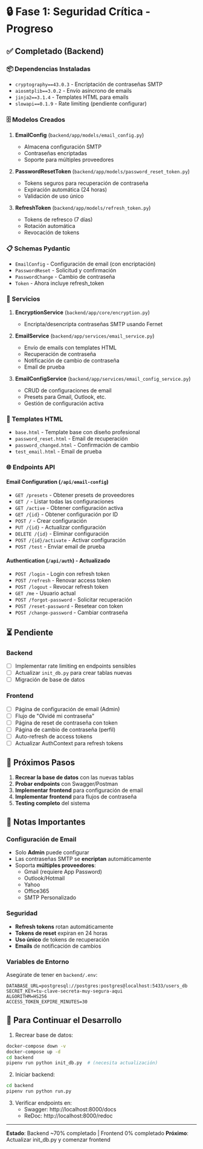 # 🔒 Fase 1: Seguridad Crítica - Progreso

## ✅ Completado (Backend)

### 📦 Dependencias Instaladas
- `cryptography==43.0.3` - Encriptación de contraseñas SMTP
- `aiosmtplib==3.0.2` - Envío asíncrono de emails
- `jinja2==3.1.4` - Templates HTML para emails
- `slowapi==0.1.9` - Rate limiting (pendiente configurar)

### 🗄️ Modelos Creados
1. **EmailConfig** (`backend/app/models/email_config.py`)
   - Almacena configuración SMTP
   - Contraseñas encriptadas
   - Soporte para múltiples proveedores

2. **PasswordResetToken** (`backend/app/models/password_reset_token.py`)
   - Tokens seguros para recuperación de contraseña
   - Expiración automática (24 horas)
   - Validación de uso único

3. **RefreshToken** (`backend/app/models/refresh_token.py`)
   - Tokens de refresco (7 días)
   - Rotación automática
   - Revocación de tokens

### 📋 Schemas Pydantic
- `EmailConfig` - Configuración de email (con encriptación)
- `PasswordReset` - Solicitud y confirmación
- `PasswordChange` - Cambio de contraseña
- `Token` - Ahora incluye refresh_token

### 🔧 Servicios
1. **EncryptionService** (`backend/app/core/encryption.py`)
   - Encripta/desencripta contraseñas SMTP usando Fernet

2. **EmailService** (`backend/app/services/email_service.py`)
   - Envío de emails con templates HTML
   - Recuperación de contraseña
   - Notificación de cambio de contraseña
   - Email de prueba

3. **EmailConfigService** (`backend/app/services/email_config_service.py`)
   - CRUD de configuraciones de email
   - Presets para Gmail, Outlook, etc.
   - Gestión de configuración activa

### 📧 Templates HTML
- `base.html` - Template base con diseño profesional
- `password_reset.html` - Email de recuperación
- `password_changed.html` - Confirmación de cambio
- `test_email.html` - Email de prueba

### 🌐 Endpoints API

#### **Email Configuration** (`/api/email-config`)
- `GET /presets` - Obtener presets de proveedores
- `GET /` - Listar todas las configuraciones
- `GET /active` - Obtener configuración activa
- `GET /{id}` - Obtener configuración por ID
- `POST /` - Crear configuración
- `PUT /{id}` - Actualizar configuración
- `DELETE /{id}` - Eliminar configuración
- `POST /{id}/activate` - Activar configuración
- `POST /test` - Enviar email de prueba

#### **Authentication** (`/api/auth`) - Actualizado
- `POST /login` - Login con refresh token
- `POST /refresh` - Renovar access token
- `POST /logout` - Revocar refresh token
- `GET /me` - Usuario actual
- `POST /forgot-password` - Solicitar recuperación
- `POST /reset-password` - Resetear con token
- `POST /change-password` - Cambiar contraseña

## ⏳ Pendiente

### Backend
- [ ] Implementar rate limiting en endpoints sensibles
- [ ] Actualizar `init_db.py` para crear tablas nuevas
- [ ] Migración de base de datos

### Frontend
- [ ] Página de configuración de email (Admin)
- [ ] Flujo de "Olvidé mi contraseña"
- [ ] Página de reset de contraseña con token
- [ ] Página de cambio de contraseña (perfil)
- [ ] Auto-refresh de access tokens
- [ ] Actualizar AuthContext para refresh tokens

## 🚀 Próximos Pasos

1. **Recrear la base de datos** con las nuevas tablas
2. **Probar endpoints** con Swagger/Postman
3. **Implementar frontend** para configuración de email
4. **Implementar frontend** para flujos de contraseña
5. **Testing completo** del sistema

## 📝 Notas Importantes

### Configuración de Email
- Solo **Admin** puede configurar
- Las contraseñas SMTP se **encriptan** automáticamente
- Soporta **múltiples proveedores**:
  - Gmail (requiere App Password)
  - Outlook/Hotmail
  - Yahoo
  - Office365
  - SMTP Personalizado

### Seguridad
- **Refresh tokens** rotan automáticamente
- **Tokens de reset** expiran en 24 horas
- **Uso único** de tokens de recuperación
- **Emails** de notificación de cambios

### Variables de Entorno
Asegúrate de tener en `backend/.env`:
```env
DATABASE_URL=postgresql://postgres:postgres@localhost:5433/users_db
SECRET_KEY=tu-clave-secreta-muy-segura-aqui
ALGORITHM=HS256
ACCESS_TOKEN_EXPIRE_MINUTES=30
```

## 🔄 Para Continuar el Desarrollo

1. Recrear base de datos:
```bash
docker-compose down -v
docker-compose up -d
cd backend
pipenv run python init_db.py  # (necesita actualización)
```

2. Iniciar backend:
```bash
cd backend
pipenv run python run.py
```

3. Verificar endpoints en:
   - Swagger: http://localhost:8000/docs
   - ReDoc: http://localhost:8000/redoc

---

**Estado**: Backend ~70% completado | Frontend 0% completado
**Próximo**: Actualizar init_db.py y comenzar frontend

